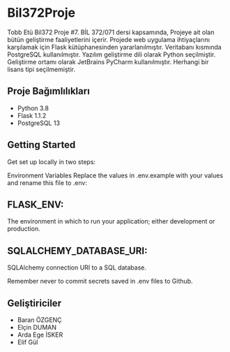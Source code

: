 # Bil372Proje
Tobb Etü Bil372 Proje #7.
BİL 372/071 dersi kapsamında, Projeye ait olan bütün geliştirme faaliyetlerini içerir. Projede web uygulama 
ihtiyaçlarını karşılamak için Flask kütüphanesinden yararlanılmıştır. Veritabanı kısmında PostgreSQL kullanılmıştır.
Yazılım geliştirme dili olarak Python seçilmiştir. Geliştirme ortamı olarak JetBrains PyCharm kullanılmıştır. Herhangi 
bir lisans tipi seçilmemiştir.

## Proje Bağımlılıkları

* Python 3.8
* Flask 1.1.2
* PostgreSQL 13

## Getting Started
Get set up locally in two steps:

Environment Variables
Replace the values in .env.example with your values and rename this file to .env:

## FLASK_ENV:
The environment in which to run your application; either development or production.

## SQLALCHEMY_DATABASE_URI:
SQLAlchemy connection URI to a SQL database.

Remember never to commit secrets saved in .env files to Github.

## Geliştiriciler

* Baran ÖZGENÇ
* Elçin DUMAN
* Arda Ege İSKER
* Elif Gül


